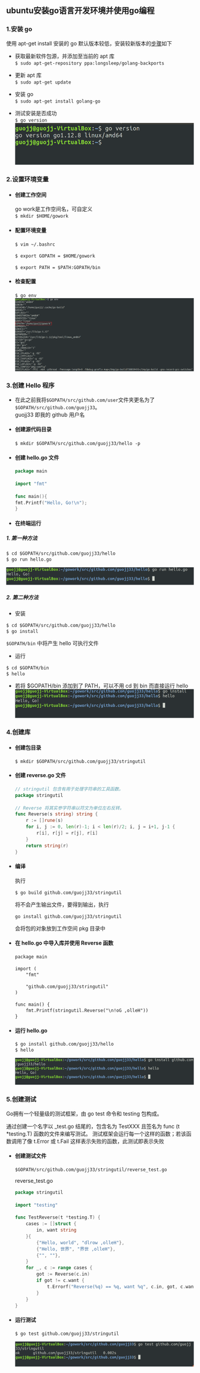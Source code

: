 ## ubuntu安装go语言开发环境并使用go编程

### 1.安装 go

使用 apt-get install 安装的 go 默认版本较低，安装较新版本的[步骤](https://github.com/golang/go/wiki/Ubuntu)如下

- 获取最新软件包源，并添加至当前的 apt 库  
`$ sudo apt-get-repository ppa:longsleep/golang-backports`  

- 更新 apt 库  
`$ sudo apt-get update `  

- 安装 go  
`$ sudo apt-get install golang-go`  

- 测试安装是否成功  
`$ go version`  
![go version](assets/goV.PNG)


### 2.设置环境变量

- #### 创建工作空间
    go work是工作空间名，可自定义    
    `$ mkdir $HOME/gowork`

- #### 配置环境变量  
    `$ vim ~/.bashrc`  

    `$ export GOPATH = $HOME/gowork`  

    `$ export PATH = $PATH:GOPATH/bin`  

- #### 检查配置
    `$ go env`  
    ![go env](assets/env.PNG)

### 3.创建 Hello 程序

- 在此之前我将`$GOPATH/src/github.com/user`文件夹更名为了`$GOPATH/src/github.com/guojj33`。  
    guojj33 即我的 github 用户名

- #### 创建源代码目录
    `$ mkdir $GOPATH/src/github.com/guojj33/hello -p`

- #### 创建 hello.go 文件
    ```go
    package main

    import "fmt"

    func main(){
	fmt.Printf("Hello, Go!\n");
    }
    ```

- #### 在终端运行

##### 1. 第一种方法
```
$ cd $GOPATH/src/github.com/guojj33/hello
$ go run hello.go  
```
![run](assets/run.PNG)

##### 2. 第二种方法
* 安装
```
$ cd $GOPATH/src/github.com/guojj33/hello
$ go install
```
`$GOPATH/bin` 中将产生 hello 可执行文件

* 运行
```
$ cd $GOPATH/bin
$ hello
```

* 若将 $GOPATH/bin 添加到了 PATH，可以不用 cd 到 bin 而直接运行 hello
![install](assets/install.PNG)

### 4.创建库

- #### 创建包目录
    ```
    $ mkdir $GOPATH/src/github.com/guojj33/stringutil
    ```

- #### 创建 reverse.go 文件
    ```go
    // stringutil 包含有用于处理字符串的工具函数。
    package stringutil

    // Reverse 将其实参字符串以符文为单位左右反转。
    func Reverse(s string) string {
        r := []rune(s)
        for i, j := 0, len(r)-1; i < len(r)/2; i, j = i+1, j-1 {
            r[i], r[j] = r[j], r[i]
        }
        return string(r)
    }   
    ```

- #### 编译
    执行
    ```
    $ go build github.com/guojj33/stringutil
    ```
    将不会产生输出文件，要得到输出，执行
    ```
    go install github.com/guojj33/stringutil
    ```
    会将包的对象放到工作空间 pkg 目录中

- #### 在 hello.go 中导入库并使用 Reverse 函数
    ```
    package main

    import (
        "fmt"

        "github.com/guojj33/stringutil"
    )

    func main() {
        fmt.Printf(stringutil.Reverse("\n!oG ,olleH"))
    }
    ```

- #### 运行 hello.go
    ```
    $ go install github.com/guojj33/hello
    $ hello
    ```
    ![hello](assets/hello2.PNG)

### 5.创建测试
Go拥有一个轻量级的测试框架，由 go test 命令和 testing 包构成。

通过创建一个名字以 _test.go 结尾的，包含名为 TestXXX 且签名为 func (t *testing.T) 函数的文件来编写测试。 测试框架会运行每一个这样的函数；若该函数调用了像 t.Error 或 t.Fail 这样表示失败的函数，此测试即表示失败

- #### 创建测试文件
    ```
    $GOPATH/src/github.com/guojj33/stringutil/reverse_test.go
    ```

    reverse_test.go  
    ```go
    package stringutil

    import "testing"

    func TestReverse(t *testing.T) {
        cases := []struct {
            in, want string
        }{
            {"Hello, world", "dlrow ,olleH"},
            {"Hello, 世界", "界世 ,olleH"},
            {"", ""},
        }
        for _, c := range cases {
            got := Reverse(c.in)
            if got != c.want {
                t.Errorf("Reverse(%q) == %q, want %q", c.in, got, c.want)
            }
        }
    }
    ```

- #### 运行测试
    ```
    $ go test github.com/guojj33/stringutil
    ```
    ![test](assets/test.PNG)